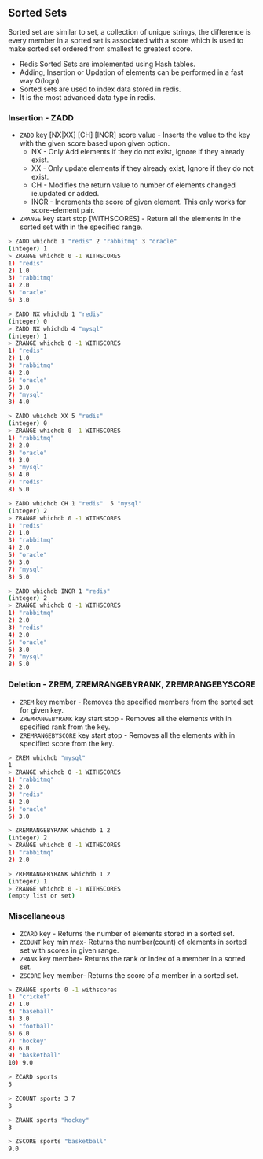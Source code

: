 ## Sorted Sets

Sorted set are similar to set, a collection of unique strings, the difference is every member in a sorted set is associated with a score which is used to make sorted set ordered from smallest to greatest score.
* Redis Sorted Sets are implemented using Hash tables.
* Adding, Insertion or Updation of elements can be performed in a fast way O(logn)
* Sorted sets are used to index data stored in redis.
* It is the most advanced data type in redis.

### Insertion  - ZADD
* `ZADD` key [NX|XX] [CH] [INCR] score value - Inserts the value to the key with the given score based upon given option.
    * NX - Only Add elements if they do not exist, Ignore if they already exist.
    * XX - Only update elements if they already exist, Ignore if they  do not exist.
    * CH - Modifies the return value to number of elements changed ie.updated or added.
    * INCR - Increments the score of given element. This only works for score-element pair.
* `ZRANGE` key start stop [WITHSCORES] - Return all the elements in the sorted set with in the specified range.

```sh
> ZADD whichdb 1 "redis" 2 "rabbitmq" 3 "oracle"
(integer) 1
> ZRANGE whichdb 0 -1 WITHSCORES
1) "redis"
2) 1.0
3) "rabbitmq"
4) 2.0
5) "oracle"
6) 3.0

> ZADD NX whichdb 1 "redis" 
(integer) 0
> ZADD NX whichdb 4 "mysql" 
(integer) 1
> ZRANGE whichdb 0 -1 WITHSCORES
1) "redis"
2) 1.0
3) "rabbitmq"
4) 2.0
5) "oracle"
6) 3.0
7) "mysql"
8) 4.0
```
```sh
> ZADD whichdb XX 5 "redis"
(integer) 0
> ZRANGE whichdb 0 -1 WITHSCORES
1) "rabbitmq"
2) 2.0
3) "oracle"
4) 3.0
5) "mysql"
6) 4.0
7) "redis"
8) 5.0

> ZADD whichdb CH 1 "redis"  5 "mysql"
(integer) 2
> ZRANGE whichdb 0 -1 WITHSCORES
1) "redis"
2) 1.0
3) "rabbitmq"
4) 2.0
5) "oracle"
6) 3.0
7) "mysql"
8) 5.0

> ZADD whichdb INCR 1 "redis"
(integer) 2
> ZRANGE whichdb 0 -1 WITHSCORES
1) "rabbitmq"
2) 2.0
3) "redis"
4) 2.0
5) "oracle"
6) 3.0
7) "mysql"
8) 5.0
```

### Deletion - ZREM, ZREMRANGEBYRANK, ZREMRANGEBYSCORE
* `ZREM` key member - Removes the specified members from the sorted set for given key.
* `ZREMRANGEBYRANK` key start stop - Removes all the elements with in specified rank from the key.
* `ZREMRANGEBYSCORE` key start stop - Removes all the elements with in specified score from the key.

```sh
> ZREM whichdb "mysql"
1
> ZRANGE whichdb 0 -1 WITHSCORES
1) "rabbitmq"
2) 2.0
3) "redis"
4) 2.0
5) "oracle"
6) 3.0

> ZREMRANGEBYRANK whichdb 1 2
(integer) 2
> ZRANGE whichdb 0 -1 WITHSCORES
1) "rabbitmq"
2) 2.0

> ZREMRANGEBYRANK whichdb 1 2
(integer) 1
> ZRANGE whichdb 0 -1 WITHSCORES
(empty list or set)
```

### Miscellaneous 
* `ZCARD` key - Returns the number of elements stored in a sorted set.
* `ZCOUNT` key min max-  Returns the number(count) of elements in sorted set with scores in given range.
* `ZRANK` key member- Returns the rank or index of a member in a sorted set.
* `ZSCORE` key member- Returns the score of a member in a sorted set.

```sh
> ZRANGE sports 0 -1 withscores
1) "cricket"
2) 1.0
3) "baseball"
4) 3.0
5) "football"
6) 6.0
7) "hockey"
8) 6.0
9) "basketball"
10) 9.0

> ZCARD sports
5

> ZCOUNT sports 3 7
3

> ZRANK sports "hockey"
3

> ZSCORE sports "basketball"
9.0
```
